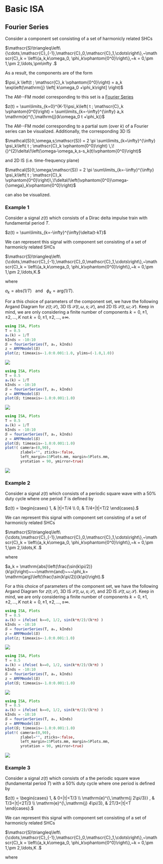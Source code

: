 # Basic ISA

## Fourier Series
Consider a component set consisting of a set of harmonicly related SHCs

$\mathscr{S}\triangleq\left\{\cdots,\mathscr{C}_{-1},\mathscr{C}_0,\mathscr{C}_1,\cdots\right\},~\mathscr{C}_k = \left\{a_k,k\omega_0, \phi_k\vphantom{0^0}\right\},~k = 0,\pm 1,\pm 2,\ldots,\pm\infty .$

As a result, the components are of the form

$\psi_k \left(t ; \mathscr{C}_k \vphantom{0^0}\right) = a_k \exp\left(\mathrm{j} \left[ k\omega_0 +\phi_k\right] \right)$


The AM--FM model corresponding to this set is a [Fourier Series](https://en.wikipedia.org/wiki/Fourier_series)

$z(t) = \sum\limits_{k=0}^{K-1}\psi_k\left( t ; \mathscr{C}_k \vphantom{0^0}\right) = \sum\limits_{k=-\infty}^{\infty} a_k \mathrm{e}^{\,\mathrm{j}(k\omega_0 t +\phi_k)}$

The AM--FM model corresponding to a partial sum (over $k$) of a Fourier series can be visualized. Additionally, the corresponding 3D IS

$\mathcal{S}(t,\omega,s;\mathscr{S}) = 2 \pi \sum\limits_{k=\infty}^{\infty} \psi_k\left( t ; \mathscr{C}_k \vphantom{0^0}\right) \,\!{}^{2}\delta\!\left(\omega-\omega_k,s-s_k(t)\vphantom{0^0}\right)$

and 2D IS (i.e. time-frequency plane)

$\mathcal{S}(t,\omega;\mathscr{S})  =  2 \pi \sum\limits_{k=-\infty}^{\infty} \psi_k\left( t ; \mathscr{C}_k \vphantom{0^0}\right)\,\!\delta\!\left(\vphantom{0^0}\omega-{\omega}_k\vphantom{0^0}\right)$

can also be visualized.

### Example 1
Consider a signal $z(t)$ which consists of a Dirac delta impulse train with fundamental period $T$.

$z(t) = \sum\limits_{k=-\infty}^{\infty}\delta(t-kT)$

We can represent this signal with component set consisting of a set of harmonicly related SHCs

$\mathscr{S}\triangleq\left\{\cdots,\mathscr{C}_{-1},\mathscr{C}_0,\mathscr{C}_1,\cdots\right\},~\mathscr{C}_k = \left\{a_k,k\omega_0, \phi_k\vphantom{0^0}\right\},~k = 0,\pm 1,\pm 2,\ldots,K.$

where

$a_k = \mathrm{abs}(1/T)~~~\mathrm{and}~~~\phi_k= \mathrm{arg}(1/T).$

For a this choice of parameters of the component set, we have the following Argand Diagram for $z(t;\mathscr{S})$, 3D IS $\mathcal{S}(t,\omega,s;\mathscr{S})$, and 2D IS $\mathcal{S}(t,\omega;\mathscr{S})$. Keep in mind, we are only considering a finite number of components $k = 0,\pm 1,\pm 2,\ldots,K$ not $k = 0,\pm 1,\pm2,\ldots,\pm\infty$.

```julia
using ISA, Plots
T = 0.5
aₖ(k) = 1/T
kInds = -10:10
𝑆 = fourierSeries(T, aₖ, kInds)
z = AMFMmodel(𝑆)
plot(z; timeaxis=-1.0:0.001:1.0, ylims=(-1.0,1.0))
```
![](https://raw.githubusercontent.com/NMSU-ISA/ISA/master/docs/src/assets/IS_exFourier1.png)

```julia
using ISA, Plots
T = 0.5
aₖ(k) = 1/T
kInds = -10:10
𝑆 = fourierSeries(T, aₖ, kInds)
z = AMFMmodel(𝑆)
plot(𝑆; timeaxis=-1.0:0.001:1.0)
```
![](https://raw.githubusercontent.com/NMSU-ISA/ISA/master/docs/src/assets/IS_exFourier2.png)

```julia
using ISA, Plots
T = 0.5
aₖ(k) = 1/T
kInds = -10:10
𝑆 = fourierSeries(T, aₖ, kInds)
z = AMFMmodel(𝑆)
plot(𝑆; timeaxis=-1.0:0.001:1.0)
plot!( camera=(0,90),
       zlabel="", zticks=:false,
       left_margin=15Plots.mm, margin=5Plots.mm,
       yrotation = 90, ymirror=true)
```
![](https://raw.githubusercontent.com/NMSU-ISA/ISA/master/docs/src/assets/IS_exFourier3.png)


### Example 2

Consider a signal $z(t)$ which consists of a periodic square wave with a 50% duty cycle where one period $T$ is defined by

$z(t) = \begin{cases}
        1, &   |t|<T/4  \\
        0, &   T/4<|t|<T/2        
        \end{cases}.$

We can represent this signal with component set consisting of a set of harmonicly related SHCs

$\mathscr{S}\triangleq\left\{\cdots,\mathscr{C}_{-1},\mathscr{C}_0,\mathscr{C}_1,\cdots\right\},~\mathscr{C}_k = \left\{a_k,k\omega_0, \phi_k\vphantom{0^0}\right\},~k = 0,\pm 1,\pm 2,\ldots,K .$

where

$a_k = \mathrm{abs}\left(\frac{\sin(k\pi/2)}{k\pi}\right)~~~\mathrm{and}~~~\phi_k= \mathrm{arg}\left(\frac{\sin(k\pi/2)}{k\pi}\right).$

For a this choice of parameters of the component set, we have the following Argand Diagram for $z(t;\mathscr{S})$, 3D IS $\mathcal{S}(t,\omega,s;\mathscr{S})$, and 2D IS $\mathcal{S}(t,\omega;\mathscr{S})$. Keep in mind, we are only considering a finite number of components $k = 0,\pm 1,\pm 2,\ldots,K$ not $k = 0,\pm 1,\pm2,\ldots,\pm\infty$.

```julia
using ISA, Plots
T = 0.5
aₖ(k) = ifelse( k==0, 1/2, sin(k*π/2)/(k*π) )
kInds = -10:10
𝑆 = fourierSeries(T, aₖ, kInds)
z = AMFMmodel(𝑆)
plot(z; timeaxis=-1.0:0.001:1.0)
```
![](https://raw.githubusercontent.com/NMSU-ISA/ISA/master/docs/src/assets/IS_exFourier4.png)


```julia
using ISA, Plots
T = 0.5
aₖ(k) = ifelse( k==0, 1/2, sin(k*π/2)/(k*π) )
kInds = -10:10
𝑆 = fourierSeries(T, aₖ, kInds)
z = AMFMmodel(𝑆)
plot(𝑆; timeaxis=-1.0:0.001:1.0)
```
![](https://raw.githubusercontent.com/NMSU-ISA/ISA/master/docs/src/assets/IS_exFourier5.png)


```julia
using ISA, Plots
T = 0.5
aₖ(k) = ifelse( k==0, 1/2, sin(k*π/2)/(k*π) )
kInds = -10:10
𝑆 = fourierSeries(T, aₖ, kInds)
z = AMFMmodel(𝑆)
plot(𝑆; timeaxis=-1.0:0.001:1.0)
plot!( camera=(0,90),
       zlabel="", zticks=:false,
       left_margin=15Plots.mm, margin=5Plots.mm,
       yrotation = 90, ymirror=true)
```
![](https://raw.githubusercontent.com/NMSU-ISA/ISA/master/docs/src/assets/IS_exFourier6.png)


### Example 3

Consider a signal $z(t)$ which consists of a
the periodic square wave (fundamental period $T$) with a 50% duty cycle where one period is defined by

$z(t) = \begin{cases}
        1, &   0<|t|<T/3  \\
        \mathrm{e}^{\,\mathrm{j 2\pi/3}} , &   T/3<|t|<2T/3  \\
        \mathrm{e}^{\,\mathrm{j} 4\pi/3},  &   2T/3<|t|<T        
        \end{cases}.$

We can represent this signal with component set consisting of a set of harmonicly related SHCs

$\mathscr{S}\triangleq\left\{\cdots,\mathscr{C}_{-1},\mathscr{C}_0,\mathscr{C}_1,\cdots\right\},~\mathscr{C}_k = \left\{a_k,k\omega_0, \phi_k\vphantom{0^0}\right\},~k = 0,\pm 1,\pm 2,\ldots,K .$

where
